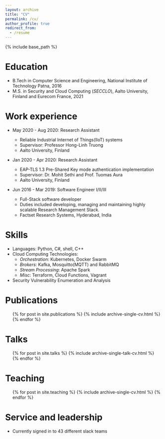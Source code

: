 ```yaml
---
layout: archive
title: "CV"
permalink: /cv/
author_profile: true
redirect_from:
  - /resume
---
```


{% include base_path %}

Education
======
* B.Tech in Computer Science and Engineering, National Institute of Technology Patna, 2016
* M.S. in Security and Cloud Computing (_SECCLO_), Aalto University, Finland and Eurecom France, 2021

Work experience
======
* May 2020 - Aug 2020: Research Assistant
  * Reliable Industrial Internet of Things(IIoT) systems
  * Supervisor: Professor Hong-Linh Truong
  * Aalto University, Finland

* Jan 2020 - Apr 2020: Research Assistant
  * EAP-TLS 1.3 Pre-Shared Key mode authentication implementation
  * Supervisor: Dr. Mohit Sethi and Prof. Tuomas Aura
  * Aalto University, Finland

* Jun 2016 - Mar 2019: Software Engineer I/II/III
  * Full-Stack software developer
  * Duties included developing, managing and maintaining highly scalable Research Management Stack.
  * Factset Research Systems, Hyderabad, India
  
Skills
======
* Languages: Python, C#, shell, C++
* Cloud Computing Technologies:
  * _Orchestration_: Kubernetes, Docker Swarm
  * _Brokers_: Kafka, Mosquitto(MQTT) and RabbitMQ
  * _Stream Processing_: Apache Spark
  * _Misc_: Terraform, Cloud Functions, Vagrant
* Security Vulnerability Enumeration and Analysis

Publications
======
  <ul>{% for post in site.publications %}
    {% include archive-single-cv.html %}
  {% endfor %}</ul>
  
Talks
======
  <ul>{% for post in site.talks %}
    {% include archive-single-talk-cv.html %}
  {% endfor %}</ul>
  
Teaching
======
  <ul>{% for post in site.teaching %}
    {% include archive-single-cv.html %}
  {% endfor %}</ul>
  
Service and leadership
======
* Currently signed in to 43 different slack teams
